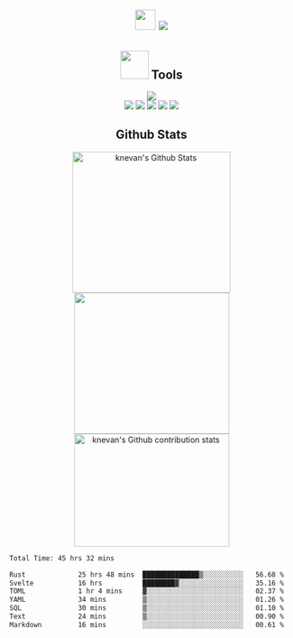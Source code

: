 <!-- <p align="right">
  <img src="https://visitcount.itsvg.in/api?id=knevan&icon=0&color=0">
</p> -->

<h1 align="center">
  <img src="https://user-images.githubusercontent.com/1303154/88677602-1635ba80-d120-11ea-84d8-d263ba5fc3c0.gif" width="36px" height="36px" />
  <img src="https://readme-typing-svg.herokuapp.com/?font=Righteous&size=35&animate=true&vCenter=true&width=175&height=40&duration=4000&lines=Hi!;">
</h1>
<h2 align="center"> 
  <img src="https://media.giphy.com/media/VgCDAzcKvsR6OM0uWg/giphy.gif" width="50"> Tools 
</h2>

<p align="center">
    <img src="https://skillicons.dev/icons?i=windows,vscode,github,py,sklearn,postgres,git,rust" />
    <br/>
    <img src="https://img.shields.io/badge/numpy-%23013243.svg?style=for-the-badge&logo=numpy&logoColor=white" />
    <img src="https://img.shields.io/badge/pandas-%23150458.svg?style=for-the-badge&logo=pandas&logoColor=white" />
    <img src="https://img.shields.io/badge/jupyter-F37626.svg?style=for-the-badge&logo=jupyter&logoColor=white" />
    <img src="https://img.shields.io/badge/matplotlib-%23e69f00.svg?style=for-the-badge&logo=matplotlib&logoColor=white" />
    <img src="https://img.shields.io/badge/Seaborn-%23e69f00.svg?style=for-the-badge&logo=seaborn&logoColor=white" />
</p>

<h2 align="center"> 
  Github Stats 
</h2>

<p align="center">
    <img alt="knevan's Github Stats" width=280 height=250 src="https://denvercoder1-github-readme-stats.vercel.app/api/?username=knevan&show_icons=true&include_all_commits=true&count_private=true&theme=codeSTACKr&hide_border=true&rank_icon=github"/>
    <img width=275 height=250 src="https://github-readme-stats.vercel.app/api/top-langs/?username=knevan&theme=dark&layout=compact"/>
    <img width=275 height=200 alt="knevan's Github contribution stats" src="https://github-contribution-stats.vercel.app/api/?username=knevan"/>
    <!--<img width=300 alt="knevan's Github streak stats" src="https://github-readme-streak-stats-salesp07.vercel.app/?user=salesp07&count_private=true&theme=dark&border_radius=10"/>-->
</p>

<!--START_SECTION:waka-->

```txt
Total Time: 45 hrs 32 mins

Rust             25 hrs 48 mins  ██████████████▒░░░░░░░░░░   56.68 %
Svelte           16 hrs          ████████▓░░░░░░░░░░░░░░░░   35.16 %
TOML             1 hr 4 mins     ▓░░░░░░░░░░░░░░░░░░░░░░░░   02.37 %
YAML             34 mins         ▒░░░░░░░░░░░░░░░░░░░░░░░░   01.26 %
SQL              30 mins         ▒░░░░░░░░░░░░░░░░░░░░░░░░   01.10 %
Text             24 mins         ▒░░░░░░░░░░░░░░░░░░░░░░░░   00.90 %
Markdown         16 mins         ░░░░░░░░░░░░░░░░░░░░░░░░░   00.61 %
```

<!--END_SECTION:waka-->
